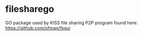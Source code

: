 # filesharego
GO package used by KISS file sharing P2P program found here: https://github.com/ofman/fsgui